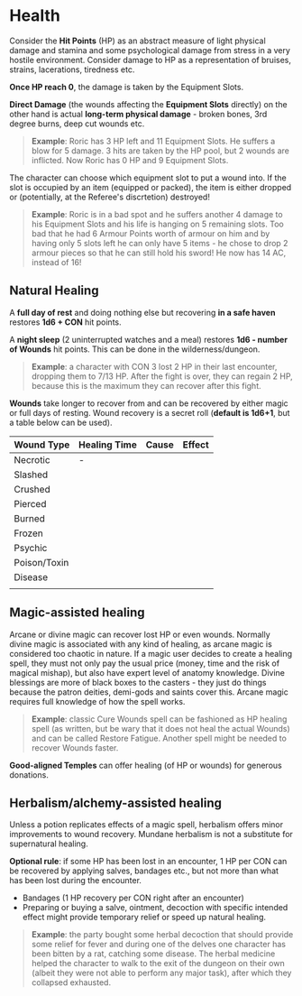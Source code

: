 # Health

Consider the **Hit Points** (HP) as an abstract measure of light physical damage and stamina and some psychological damage from stress in a very hostile environment. Consider damage to HP as a representation of bruises, strains, lacerations, tiredness etc. 

**Once HP reach 0**, the damage is taken by the Equipment Slots. 

**Direct Damage** (the wounds affecting the **Equipment Slots** directly) on the other hand is actual **long-term physical damage** - broken bones, 3rd degree burns, deep cut wounds etc.

> **Example**: Roric has 3 HP left and 11 Equipment Slots. He suffers a blow for 5 damage. 3 hits are taken by the HP pool, but 2 wounds are inflicted. Now Roric has 0 HP and 9 Equipment Slots. 

The character can choose which equipment slot to put a wound into. If the slot is occupied by an item (equipped or packed), the item is either dropped or (potentially, at the Referee's discrtetion) destroyed! 

> **Example**: Roric is in a bad spot and he suffers another 4 damage to his Equipment Slots and his life is hanging on 5 remaining slots. Too bad that he had 6 Armour Points worth of armour on him and by having only 5 slots left he can only have 5 items - he chose to drop 2 armour pieces so that he can still hold his sword! He now has 14 AC, instead of 16! 

## Natural Healing

A **full day of rest** and doing nothing else but recovering **in a safe haven** restores **1d6 + CON** hit points. 

A **night sleep** (2 uninterrupted watches and a meal) restores **1d6 - number of Wounds** hit points. This can be done in the wilderness/dungeon. 

> **Example**: a character with CON 3 lost 2 HP in their last encounter, dropping them to 7/13 HP. After the fight is over, they can regain 2 HP, because this is the maximum they can recover after this fight. 

**Wounds** take longer to recover from and can be recovered by either magic or full days of resting. Wound recovery is a secret roll (**default is 1d6+1**, but a table below can be used).

| Wound Type | Healing Time | Cause | Effect | 
| --- | --- | --- | --- | 
| Necrotic | - |  |  | 
| Slashed |  |  |  | 
| Crushed |  |  |  | 
| Pierced |  |  |  | 
| Burned |  |  |  | 
| Frozen |  |  |  | 
| Psychic |  |  |  | 
| Poison/Toxin |  |  |  | 
| Disease |  |  |  | 
|  |  |  |  | 

## Magic-assisted healing

Arcane or divine magic can recover lost HP or even wounds. Normally divine magic is associated with any kind of healing, as arcane magic is considered too chaotic in nature. If a magic user decides to create a healing spell, they must not only pay the usual price (money, time and the risk of magical mishap), but also have expert level of anatomy knowledge. Divine blessings are more of black boxes to the casters - they just do things because the patron deities, demi-gods and saints cover this. Arcane magic requires full knowledge of how the spell works. 

> **Example**: classic Cure Wounds spell can be fashioned as HP healing spell (as written, but be wary that it does not heal the actual Wounds) and can be called Restore Fatigue. Another spell might be needed to recover Wounds faster.

**Good-aligned Temples** can offer healing (of HP or wounds) for generous donations. 


## Herbalism/alchemy-assisted healing

Unless a potion replicates effects of a magic spell, herbalism offers minor improvements to wound recovery. Mundane herbalism is not a substitute for supernatural healing. 

**Optional rule**: if some HP has been lost in an encounter, 1 HP per CON can be recovered by applying salves, bandages etc., but not more than what has been lost during the encounter. 
- Bandages (1 HP recovery per CON right after an encounter) 
- Preparing or buying a salve, ointment, decoction with specific intended effect might provide temporary relief or speed up natural healing. 

> **Example**: the party bought some herbal decoction that should provide some relief for fever and during one of the delves one character has been bitten by a rat, catching some disease. The herbal medicine helped the character to walk to the exit of the dungeon on their own (albeit they were not able to perform any major task), after which they collapsed exhausted. 

